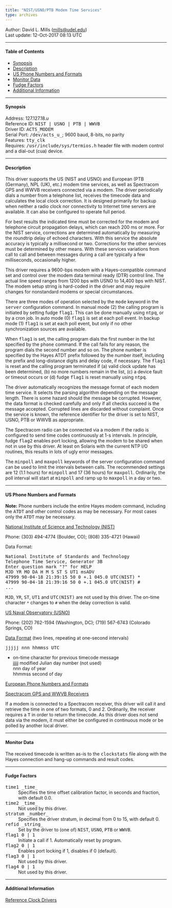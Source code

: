 ```yaml
---
title: "NIST/USNO/PTB Modem Time Services"
type: archives
---
```


Author: David L. Mills (mills@udel.edu)  
Last update: 12-Oct-2017 08:13 UTC

* * *

#### Table of Contents

*   [Synopsis](/archives/drivers/driver18/#synopsis)
*   [Description](/archives/drivers/driver18/#description)
*   [US Phone Numbers and Formats](/archives/drivers/driver18/#us-phone-numbers-and-formats)
*   [Monitor Data](/archives/drivers/driver18/#monitor-data)
*   [Fudge Factors](/archives/drivers/driver18/#fudge-factors)
*   [Additional Information](/archives/drivers/driver18/#additional-information)

* * *

#### Synopsis

Address: 127.127.18._u_  
Reference ID: <tt>NIST | USNO | PTB | WWVB</tt>  
Driver ID: <tt>ACTS_MODEM</tt>  
Serial Port: <tt>/dev/acts_u_</tt>; 9600 baud, 8-bits, no parity  
Features: <tt>tty_clk</tt>  
Requires: <tt>/usr/include/sys/termios.h</tt> header file with modem control and a dial-out (cua) device.

* * *

#### Description

This driver supports the US (NIST and USNO) and European (PTB (Germany), NPL (UK), etc.) modem time services, as well as Spectracom GPS and WWVB receivers connected via a modem. The driver periodically dials a number from a telephone list, receives the timecode data and calculates the local clock correction. It is designed primarily for backup when neither a radio clock nor connectivity to Internet time servers are available. It can also be configured to operate full period.

For best results the indicated time must be corrected for the modem and telephone circuit propagation delays, which can reach 200 ms or more. For the NIST service, corrections are determined automatically by measuring the roundtrip delay of echoed characters. With this service the absolute accuracy is typically a millisecond or two. Corrections for the other services must be determined by other means. With these services variations from call to call and between messages during a call are typically a few milliseconds, occasionally higher.

This driver requires a 9600-bps modem with a Hayes-compatible command set and control over the modem data terminal ready (DTR) control line. The actual line speed ranges from 1200 bps with USNO to 14,400 bps with NIST. The modem setup string is hard-coded in the driver and may require changes for nonstandard modems or special circumstances.

There are three modes of operation selected by the <tt>mode</tt> keyword in the <tt>server</tt> configuration command. In manual mode (2) the calling program is initiated by setting fudge <tt>flag1</tt>. This can be done manually using <tt>ntpq</tt>, or by a cron job. In auto mode (0) <tt>flag1</tt> is set at each poll event. In backup mode (1) <tt>flag1</tt> is set at each poll event, but only if no other synchronization sources are available.

When <tt>flag1</tt> is set, the calling program dials the first number in the list specified by the <tt>phone</tt> command. If the call fails for any reason, the program dials the second number and so on. The phone number is specified by the Hayes ATDT prefix followed by the number itself, including the prefix and long-distance digits and delay code, if necessary. The <tt>flag1</tt> is reset and the calling program terminated if (a) valid clock update has been determined, (b) no more numbers remain in the list, (c) a device fault or timeout occurs or (d) fudge <tt>flag1</tt> is reset manually using <tt>ntpq</tt>.

The driver automatically recognizes the message format of each modem time service. It selects the parsing algorithm depending on the message length. There is some hazard should the message be corrupted. However, the data format is checked carefully and only if all checks succeed is the message accepted. Corrupted lines are discarded without complaint. Once the service is known, the reference identifier for the driver is set to NIST, USNO, PTB or WWVB as appropriate.

The Spectracom radio can be connected via a modem if the radio is configured to send time codes continuously at 1-s intervals. In principle, fudge <tt>flag2</tt> enables port locking, allowing the modem to be shared when not in use by this driver. At least on Solaris with the current NTP I/O routines, this results in lots of ugly error messages.

The <tt>minpoll</tt> and <tt>maxpoll</tt> keywords of the server configuration command can be used to limit the intervals between calls. The recommended settings are 12 (1.1 hours) for <tt>minpoll</tt> and 17 (36 hours) for <tt>maxpoll</tt>. Ordinarily, the poll interval will start at <tt>minpoll</tt> and ramp up to <tt>maxpoll</tt> in a day or two.

* * *

#### US Phone Numbers and Formats

**Note:** Phone numbers include the entire Hayes modem command, including the <tt>ATDT</tt> and other control codes as may be necessary. For most cases only the <tt>ATDT</tt> may be necessary.

[National Institute of Science and Technology (NIST)](https://www.nist.gov/time-distribution/automated-computer-time-service-acts)

Phone: (303) 494-4774 (Boulder, CO); (808) 335-4721 (Hawaii)

Data Format:

<tt>National Institute of Standards and Technology  
Telephone Time Service, Generator 3B  
Enter question mark "?" for HELP  
MJD YR MO DA H M S ST S UT1 msADV <OTM>  
47999 90-04-18 21:39:15 50 0 +.1 045.0 UTC(NIST) *  
47999 90-04-18 21:39:16 50 0 +.1 045.0 UTC(NIST) #  
...</tt>

<tt>MJD</tt>, <tt>YR</tt>, <tt>ST</tt>, <tt>UT1</tt> and <tt>UTC(NIST)</tt> are not used by this driver. The <tt><OTM></tt> on-time character `*` changes to `#` when the delay correction is valid.

[US Naval Observatory (USNO)](https://www.usno.navy.mil/)

Phone: (202) 762-1594 (Washington, DC); (719) 567-6743 (Colorado Springs, CO)

[Data Format](https://www.usno.navy.mil/USNO/time/telephone-time) (two lines, repeating at one-second intervals)

<tt>jjjjj nnn hhmmss UTC</tt>

* on-time character for previous timecode message  
jjjjj modified Julian day number (not used)  
nnn day of year  
hhmmss second of day

[European Phone Numbers and Formats](/archives/drivers/tf582_4)

[Spectracom GPS and WWVB Receivers](http://www.spectracomcorp.com)

If a modem is connected to a Spectracom receiver, this driver will call it and retrieve the time in one of two formats, 0 and 2\. Ordinarily, the receiver requires a <tt>T</tt> in order to return the timecode. As this driver does not send data via the modem, it must either be configured in continuous mode or be polled by another local driver.

* * *

#### Monitor Data

The received timecode is written as-is to the <tt>clockstats</tt> file along with the Hayes connection and hang-up commands and result codes.

* * *

#### Fudge Factors

<dl>

<dt><tt>time1 _time_</tt></dt>

<dd>Specifies the time offset calibration factor, in seconds and fraction, with default 0.0.</dd>

<dt><tt>time2 _time_</tt></dt>

<dd>Not used by this driver.</dd>

<dt><tt>stratum _number_</tt></dt>

<dd>Specifies the driver stratum, in decimal from 0 to 15, with default 0.</dd>

<dt><tt>refid _string_</tt></dt>

<dd>Set by the driver to (one of) <tt>NIST</tt>, <tt>USNO</tt>, <tt>PTB</tt> or <tt>WWVB</tt>.</dd>

<dt><tt>flag1 0 | 1</tt></dt>

<dd>Initiate a call if 1. Automatically reset by program.</dd>

<dt><tt>flag2 0 | 1</tt></dt>

<dd>Enables port locking if 1, disables if 0 (default).</dd>

<dt><tt>flag3 0 | 1</tt></dt>

<dd>Not used by this driver.</dd>

<dt><tt>flag4 0 | 1</tt></dt>

<dd>Not used by this driver.</dd>

</dl>

* * *

#### Additional Information

[Reference Clock Drivers](/archives/4.2.8-series/refclock) 
